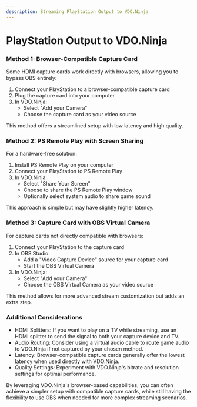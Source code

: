 ```yaml
---
description: Streaming PlayStation Output to VDO.Ninja
---
```


# PlayStation Output to VDO.Ninja

### Method 1: Browser-Compatible Capture Card

Some HDMI capture cards work directly with browsers, allowing you to bypass OBS entirely:

1. Connect your PlayStation to a browser-compatible capture card
2. Plug the capture card into your computer
3. In VDO.Ninja:
   * Select "Add your Camera"
   * Choose the capture card as your video source

This method offers a streamlined setup with low latency and high quality.

### Method 2: PS Remote Play with Screen Sharing

For a hardware-free solution:

1. Install PS Remote Play on your computer
2. Connect your PlayStation to PS Remote Play
3. In VDO.Ninja:
   * Select "Share Your Screen"
   * Choose to share the PS Remote Play window
   * Optionally select system audio to share game sound

This approach is simple but may have slightly higher latency.

### Method 3: Capture Card with OBS Virtual Camera

For capture cards not directly compatible with browsers:

1. Connect your PlayStation to the capture card
2. In OBS Studio:
   * Add a "Video Capture Device" source for your capture card
   * Start the OBS Virtual Camera
3. In VDO.Ninja:
   * Select "Add your Camera"
   * Choose the OBS Virtual Camera as your video source

This method allows for more advanced stream customization but adds an extra step.

### Additional Considerations

* HDMI Splitters: If you want to play on a TV while streaming, use an HDMI splitter to send the signal to both your capture device and TV.
* Audio Routing: Consider using a virtual audio cable to route game audio to VDO.Ninja if not captured by your chosen method.
* Latency: Browser-compatible capture cards generally offer the lowest latency when used directly with VDO.Ninja.
* Quality Settings: Experiment with VDO.Ninja's bitrate and resolution settings for optimal performance.

By leveraging VDO.Ninja's browser-based capabilities, you can often achieve a simpler setup with compatible capture cards, while still having the flexibility to use OBS when needed for more complex streaming scenarios.
